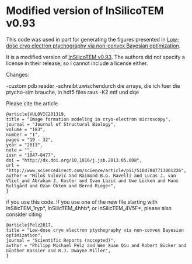 # Modified version of InSilicoTEM v0.93

This code was used in part for generating the figures presented in [Low-dose cryo electron ptychography via non-convex Bayesian optimization](https://arxiv.org/abs/1702.05732).

It is a modified version of [InSilicoTEM v0.93](https://doi.org/10.1016/j.jsb.2013.05.008). The authors did not specify a license in their release, so I cannot include a license either. 

Changes:

-custom pdb reader
-schreibt zwischendurch die arrays, die ich fuer die ptycho-sim brauche, in hdf5 files raus
-K2 mtf und dqe

Please cite the article 

    @article{VULOVIC201319,
    title = "Image formation modeling in cryo-electron microscopy",
    journal = "Journal of Structural Biology",
    volume = "183",
    number = "1",
    pages = "19 - 32",
    year = "2013",
    note = "",
    issn = "1047-8477",
    doi = "http://dx.doi.org/10.1016/j.jsb.2013.05.008",
    url = "http://www.sciencedirect.com/science/article/pii/S1047847713001226",
    author = "Miloš Vulović and Raimond B.G. Ravelli and Lucas J. van Vliet and Abraham J. Koster and Ivan Lazić and Uwe Lücken and Hans Rullgård and Ozan Öktem and Bernd Rieger",
    }

if you use this code. If you use one of the new file starting with InSilicTEM_1ryp*, InSilicTEM_4hhb*, or InSilicTEM_4V5F*, please also consider citing 

    @article{Pelz2017,
    title = "Low-dose cryo electron ptychography via non-convex Bayesian optimization",
    journal = "Scientific Reports (accepted)",
    author = "Philipp Michael Pelz and Wen Xuan Qiu and Robert Bücker and Günther Kassier and R.J. Dwayne Miller",
    }
